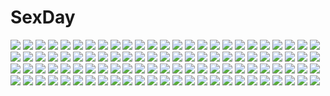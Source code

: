 # SexDay
![](https://konachan.com/image/f7e2722e02095de9237f75f8163d05df/Konachan.com%20-%2051388%20kannagi_itsuki%20kawai_honoka%20shishidou_akiha%20sora_wo_kakeru_shoujo.jpg)
![](https://konachan.com/image/e3df06a003623edc10c6daeb901895ef/Konachan.com%20-%2062173%20breasts%20cleavage%20hyung-tae_kim%20magna_carta.jpg)
![](https://konachan.com/jpeg/0205f33f4ef4af8518e446997f94e97c/Konachan.com%20-%20305762%20apple%20ass%20barefoot%20bed%20blush%20bones%20butterfly%20food%20fruit%20green_hair%20hololive%20nude%20paper%20red_eyes%20sechka%20skull%20uruha_rushia.jpg)
![](https://konachan.com/image/367c3a2ce79fec45988ffbc53059d0c9/Konachan.com%20-%2021703%20black_cat.jpg)
![](https://konachan.com/jpeg/bbaf1c393430133a590be210607b0f6a/Konachan.com%20-%20113034%20blonde_hair%20bow%20butterfly%20dress%20hat%20long_hair%20purple_eyes%20rby%20ribbons%20touhou%20yakumo_yukari.jpg)
![](https://konachan.com/jpeg/90f44fda0efd7b0030854f8edf3d4298/Konachan.com%20-%20106704%20aqua_eyes%20black_hair%20blush%20bra%20breasts%20censored%20fingering%20game_cg%20long_hair%20nipples%20pussy%20pussy_juice%20shirt_lift%20spread_legs%20underwear%20wet.jpg)
![](https://konachan.com/image/465ac4e0465540a92643631e9e7985b9/Konachan.com%20-%20193608%20ass%20boots%20brown_hair%20cafe_sourire%20christmas%20gayarou%20gloves%20green_eyes%20hat%20panties%20santa_costume%20santa_hat%20short_hair%20thighhighs%20underwear.jpg)
![](https://konachan.com/image/dcb0d74472e0248e449c5eccea8584d9/Konachan.com%20-%20148953%20hatsune_miku%20odds_%26_ends_%28vocaloid%29%20tama_%28songe%29%20vocaloid.jpg)
![](https://konachan.com/image/0f8f24f3a6f6044bc891641e5815f73a/Konachan.com%20-%20270742%20breasts%20elbow_gloves%20fire%20gloves%20green_eyes%20long_hair%20multiple_tails%20nipples%20original%20realistic%20red_hair%20sakimichan%20signed%20tail%20wet%20wings.jpg)
![](https://konachan.com/image/2c056151d44f0b2bcadfc51b9fda8cfc/Konachan.com%20-%2065371%20cecily_cambell%20charlotte_e_firobisher%20doris%20margot%20penelope%20seiken_no_blacksmith%20white.jpg)
![](https://konachan.com/image/d69da420c4417562aeaa26dab6ab14d8/Konachan.com%20-%20275559%20ass%20barefoot%20breasts%20brown_hair%20elbow_gloves%20fate_grand_order%20fate_%28series%29%20gloves%20long_hair%20matsuryuu%20navel%20red%20red_eyes%20sword%20weapon.jpg)
![](https://konachan.com/jpeg/28dea723182ec4a6bde8d1f3e4d41205/Konachan.com%20-%20225863%20all_male%20ball%20blonde_hair%20blush%20brown_hair%20chishio%20dark_skin%20headband%20heart%20male%20pokemon%20short_hair%20shounen_ai%20tagme_%28character%29%20white.jpg)
![](https://konachan.com/image/1510433700c3a2a2c51555af811b799e/Konachan.com%20-%2057576%20shining_tears_x_wind%20tagme.jpg)
![](https://konachan.com/image/32152daaa878a536143ab303b51a6867/Konachan.com%20-%20186534%20anthropomorphism%20blockhead_bh%20kantai_collection%20murakumo_%28kancolle%29.jpg)
![](https://konachan.com/jpeg/bc84c0e41b3b9ffa81fda1f8929fb6df/Konachan.com%20-%2042731%20beach%20blonde_hair%20blue_eyes%20breasts%20brown_eyes%20drink%20koume_keito%20long_hair%20nipples%20nude%20pink_hair%20purple_hair%20red_eyes%20short_hair%20tagme.jpg)
![](https://konachan.com/image/d29e8b769a67b5ffe0749498c574a0da/Konachan.com%20-%2097528%20bra%20breasts%20cleavage%20green_eyes%20open_shirt%20sifuri%20underwear.jpg)
![](https://konachan.com/image/f6d9bb606d5e14ffe1f518f050f59d15/Konachan.com%20-%20188805%20blue_eyes%20bodysuit%20gun%20mecha%20mechagirl%20motorcycle%20purple_hair%20short_hair%20weapon.jpg)
![](https://konachan.com/jpeg/b0694d1351b55495bbf847b2520c2756/Konachan.com%20-%20256115%20bed%20blush%20bra%20breasts%20brown_hair%20cleavage%20kuroya_shinobu%20open_shirt%20panties%20scan%20school_uniform%20thighhighs%20trumple%20underwear%20undressing.jpg)
![](https://konachan.com/jpeg/9f9cac62d83738c7e1f8d13ba150b5df/Konachan.com%20-%20103828%20barefoot%20black_hair%20breasts%20claude_baton%20fue%20game_cg%20nude%20rococoworks%20sex%20terese_konrad%20vanitas_no_hitsuji.jpg)
![](https://konachan.com/jpeg/3ee93b4918a28180a1d016ab99839ddf/Konachan.com%20-%2098032%20megurine_luka%20vocaloid%20zigemu.jpg)
![](https://konachan.com/jpeg/53957be67c123b45ce56ffc057b8fef1/Konachan.com%20-%20291668%20blue_eyes%20blush%20breast_hold%20byleth_%28female%29%20fire_emblem%20fou_zi%20green_hair%20navel%20nipples%20no_bra.jpg)
![](https://konachan.com/image/6d3766f21e0566f852a2abeceb82e60e/Konachan.com%20-%20272754%20ano_hito%20black_hair%20breasts%20flat_chest%20glasses%20gym_uniform%20long_hair%20nipples%20original%20sex%20short_hair.jpg)
![](https://konachan.com/image/6fe15fefb647568f080f3ec99e276bda/Konachan.com%20-%2018621%20breasts%20cleavage%20pointed_ears%20tagme%20white.jpg)
![](https://konachan.com/jpeg/46301275141377b47e9579fc1473877d/Konachan.com%20-%2090806%20all-time%20blush%20brown_hair%20futsu_janai%20game_cg%20himesawa_sayaka%20panties%20red_eyes%20school_uniform%20skirt%20skirt_lift%20underwear.jpg)
![](https://konachan.com/image/c97b5f7deb879a6e6043e6bb845ec31f/Konachan.com%20-%2021596%20abarai_renji%20all_male%20bleach%20group%20ishida_uryuu%20kubo_tite%20male%20parody%20shiba_ganju%20short_hair%20smoking%20suit%20sunglasses%20the_matrix%20tie%20watermark%20weapon.jpg)
![](https://konachan.com/image/449ad58cac58b0bf3683aac2ea08b347/Konachan.com%20-%2052371%20hinamori_amu%20peach-pit%20pink_hair%20short_hair%20shugo_chara%20yellow_eyes.jpg)
![](https://konachan.com/jpeg/6b1c8de44ac9d9958adccf521590ef0e/Konachan.com%20-%2090544%202girls%20bed%20blonde_hair%20bra%20breasts%20cleavage%20garter_belt%20long_hair%20panties%20pink_hair%20saeki_hokuto%20stockings%20thighhighs%20twintails%20underwear%20yuri.jpg)
![](https://konachan.com/image/51cdc8c44400fa4b91cd60c9f5f6429a/Konachan.com%20-%20194964%20brown_hair%20drink%20flowers%20food%20forest%20green_eyes%20japanese_clothes%20kimono%20moekon%20night%20original%20short_hair%20socks%20tree.jpg)
![](https://konachan.com/image/7ea09e0c0b8a1526e9c1bf26c8868ec1/Konachan.com%20-%20279621%20aqua_eyes%20blazblue%20blonde_hair%20daiaru%20es_%28blazblue%29%20long_hair%20sword%20weapon.jpg)
![](https://konachan.com/image/22e7aca4944e90037fa66ab7be58a446/Konachan.com%20-%20160021%202girls%20amo11315%20animal%20bubbles%20dress%20fish%20hatsune_miku%20magnet_%28vocaloid%29%20megurine_luka%20underwater%20vocaloid%20water.jpg)
![](https://konachan.com/image/bcad7386b8a71ef45dfb6506da4b49a4/Konachan.com%20-%20235616%20animal%20aqua_eyes%20blonde_hair%20building%20cat%20city%20clouds%20dress%20headphones%20instrument%20kagamine_rin%20short_hair%20silhouette%20sky%20umbrella%20vocaloid%20water.jpg)
![](https://konachan.com/image/54553535fe4e478d5c4772750b5b04bb/Konachan.com%20-%20189124%20aqua_eyes%20aqua_hair%20hatsune_miku%20headphones%20long_hair%20oki_%28koi0koi%29%20pantyhose%20school_uniform%20skirt%20tie%20twintails%20vocaloid.jpg)
![](https://konachan.com/image/1b6e0dfb04311ed3cbe72b8504171722/Konachan.com%20-%20135702%20black_hair%20blush%20breasts%20brown_hair%20choker%20cleavage%20clouds%20dress%20headdress%20long_hair%20sky%20sky_%28freedom%29%20thighhighs%20train%20yellow_eyes.jpg)
![](https://konachan.com/image/5ea9f3656a3efe50ae658f0ed5ba16c9/Konachan.com%20-%20133370%20aioi_yuuko%20fingering%20minakami_mai%20nichijou%20school_uniform%20yuri.jpg)
![](https://konachan.com/jpeg/99ce55bfe10035d7a93f09aa6a246f64/Konachan.com%20-%20192181%20blue_hair%20gloves%20kan_%28rainconan%29%20long_hair%20love_live%21_school_idol_project%20music%20skirt%20toujou_nozomi%20twintails%20wink.jpg)
![](https://konachan.com/jpeg/8bf1536c874042c3ad2c56b2e4c309fe/Konachan.com%20-%20191532%20akatsuki-works%20game_cg%20hello_lady%21%20katsuragi_sorako%20saeki_hokuto.jpg)
![](https://konachan.com/image/1d8ca93ea590830d379d7b5e04a1ca76/Konachan.com%20-%20237656%207lo%20breasts%20brown_hair%20cleavage%20collar%20dark%20long_hair%20original%20purple_eyes%20thighhighs%20watermark%20zettai_ryouiki.jpg)
![](https://konachan.com/image/441f4f6645338bebf2edd5e80050cb2d/Konachan.com%20-%20157558%20cherry_blossoms%20flowers%20hatsune_miku%20petals%20red_topaz%20sakura_miku%20vocaloid.jpg)
![](https://konachan.com/image/5664b7cbd4549e129add5d9f09b7e0a9/Konachan.com%20-%20145300%20animal_ears%20fantasy_earth_zero%20foxgirl%20gloves%20japanese_clothes%20katana%20long_hair%20ryouku%20stockings%20sword%20tail%20weapon%20white_hair%20yellow_eyes.jpg)
![](https://konachan.com/image/b9b7a38dae1e31afa5da10e14caee0e0/Konachan.com%20-%2065478%20ass%20blue_eyes%20honey_coming%20kamijou_asahi%20matsushita_makako%20rakko%20swimsuit%20wet.jpg)
![](https://konachan.com/image/a83879bb9165a6d5c17e10bb7f41a4e3/Konachan.com%20-%20236571%20aqua_eyes%20bed%20blush%20original%20red_hair%20school_uniform%20short_hair%20yuuri_nayuta.jpg)
![](https://konachan.com/image/d539019e1871b1c2aae462245b2c657b/Konachan.com%20-%20299902%20anthropomorphism%20damao_yu%20food%20girls_frontline%20gray_hair%20long_hair%20pantyhose%20ponytail%20scar%20ump-45_%28girls_frontline%29%20yellow_eyes.jpg)
![](https://konachan.com/image/b1bd531757056deed5a304f15c9de692/Konachan.com%20-%2056586%20blue_hair%20hatsune_miku%20headphones%20long_hair%20microphone%20panties%20rezi%20skirt%20thighhighs%20twintails%20underwear%20vocaloid.jpg)
![](https://konachan.com/image/05f8ededd60f0335c7c636eeee7d046f/Konachan.com%20-%2019654%20fate_%28series%29%20fate_stay_night%20medea_%28fate%29%20pointed_ears.jpg)
![](https://konachan.com/jpeg/aae847eebf0b519ff2980cf5f85e3a26/Konachan.com%20-%2077852%20angel_beats%21%20panties%20tachibana_kanade%20underwear%20weapon%20wings.jpg)
![](https://konachan.com/jpeg/ccb86d56815167bda76536709b154518/Konachan.com%20-%20297302%20ange_katrina%20blush%20breasts%20close%20nijisanji%20nipples%20nirap%20red_hair%20shirt_lift%20short_hair%20white.jpg)
![](https://konachan.com/image/fec6b4e13b2becc38fdd68887ac2fb9e/Konachan.com%20-%20182668%202girls%20anthropomorphism%20blonde_hair%20elbow_gloves%20gloves%20gray_eyes%20gray_hair%20headband%20long_hair%20mitsuki_yuu%20navel%20school_uniform%20skirt%20twintails.jpg)
![](https://konachan.com/image/15bedbc30fec48da25d4d9704aaca5c3/Konachan.com%20-%2055908%20aika_s_granzchesta%20akira_e_ferrari%20alice_carroll%20alicia_florence%20aria%20athena_glory%20mizunashi_akari.jpg)
![](https://konachan.com/image/a671b5145f16ae0079dbda6a9395e02d/Konachan.com%20-%20229873%20logo%20mikago_kotaro%20nobody%20rask%20re%3Alief_%7Eshin%27ai_naru_anata_e%7E%20scenic%20stairs.jpg)
![](https://konachan.com/image/d79d2e4b758b8c818a763b04f06b0048/Konachan.com%20-%2054532%20canaan%20canaan_%28character%29%20dark_skin%20gun%20red_eyes%20short_hair%20weapon%20white_hair.jpg)
![](https://konachan.com/jpeg/0a8f0f95bec9aa191c1c6e6bc22400d6/Konachan.com%20-%20195914%20blue_eyes%20bunny%20flowers%20japanese_clothes%20loli%20lolita_fashion%20long_hair%20panties%20pink_hair%20rose%20see_through%20tinkle%20underwear.jpg)
![](https://konachan.com/jpeg/889d2d38ccd68b2643419b41b5918f29/Konachan.com%20-%20151183%20cabbit%20game_cg%20kimi_e_okuru_sora_no_hana%20kitao_sekka%20sunset%20yukie.jpg)
![](https://konachan.com/image/5a12bad9f85ff0ee82d93d932525d277/Konachan.com%20-%20116770%20aqua_hair%20blue_eyes%20gloves%20guitar%20hatsune_miku%20instrument%20jpeg_artifacts%20long_hair%20microphone%20shorts%20tie%20vocaloid.jpg)
![](https://konachan.com/image/ea6abd1f2c75abc2909b7137b375ee65/Konachan.com%20-%20124986%20blonde_hair%20blue_eyes%20call_of_duty%20henshako%20hong_meiling%20knife%20maid%20parody%20purple_eyes%20purple_hair%20red_eyes%20red_hair%20touhou%20vampire%20weapon%20white_hair.jpg)
![](https://konachan.com/image/19cbe689fb952b8abc9f8dac330ea3f8/Konachan.com%20-%2025466%20aida_kaori%20azumanga_daioh%20chiyo_father%20group%20kagura%20kasuga_ayumu%20kimura%20kurosawa_minamo%20maya%20mihama_chiyo%20mizuhara_koyomi%20sakaki%20takino_tomo.jpg)
![](https://konachan.com/jpeg/befe2a02e01a490321c92205a4f5fa7f/Konachan.com%20-%20294922%20blonde_hair%20chocolate%20coca_cola%20drink%20food%20hoodie%20long_hair%20navel%20no_bra%20nozomi_tsubame%20original%20phone%20pocky%20purple_eyes%20scan%20shorts.jpg)
![](https://konachan.com/image/0634038003a15623533312a98700a2d6/Konachan.com%20-%209829%20animal_ears%20catgirl%20swimsuit.jpg)
![](https://konachan.com/image/10c98263c8a16aea923f46691a5a9198/Konachan.com%20-%20202967%202girls%20bakanoe%20blonde_hair%20blue_hair%20couch%20dress%20flandre_scarlet%20hat%20red_eyes%20remilia_scarlet%20skirt%20thighhighs%20touhou%20vampire%20wings.jpg)
![](https://konachan.com/image/803d1d3218045aca8e7542507bcb6915/Konachan.com%20-%20130719%20charlotte_dunois%20infinite_stratos.jpg)
![](https://konachan.com/image/671c1138f1fffbcce00d954bfb972be9/Konachan.com%20-%2093721%20all_male%20kaito%20male%20vocaloid.jpg)
![](https://konachan.com/image/a64b28d48088b8745bcad7cad2cb3509/Konachan.com%20-%2072593%20ragnarok_online%20sage_%28ragnarok_online%29.jpg)
![](https://konachan.com/jpeg/48e68e24384491a519bad79985f2a529/Konachan.com%20-%20262685%20blonde_hair%20breasts%20brown_eyes%20brown_hair%20censored%20cum%20headband%20male%20navel%20necklace%20nipples%20nude%20penis%20pubic_hair%20pussy%20samidare%20sex%20short_hair.jpg)
![](https://konachan.com/jpeg/fc8c1aba86d98cda9d09259fc8e88a97/Konachan.com%20-%20286475%20boat%20bones%20dress%20flowers%20forest%20grass%20ji_dao_ji%20original%20skull%20tree%20water%20white_hair%20wings.jpg)
![](https://konachan.com/jpeg/39e93c1ce41135c43e7cbb176bccddae/Konachan.com%20-%20243604%202girls%20aqua_eyes%20ayase_eri%20ball%20black_hair%20blonde_hair%20blush%20bow%20japanese_clothes%20red_eyes%20short_hair%20tagme_%28artist%29%20yazawa_nico.jpg)
![](https://konachan.com/image/00fe6f46dd5a8289eb2db809b2f708e7/Konachan.com%20-%20302626%20hatsune_miku%20headphones%20project_diva%20school_uniform%20thighhighs%20tie%20tsukishiro_saika%20vocaloid.jpg)
![](https://konachan.com/image/6b1328d21032541ad2ecb236f2cf0ab1/Konachan.com%20-%2075011%20aqua_eyes%20aqua_hair%20black_hair%20blonde_hair%20blue_eyes%20group%20hat%20nagae_iku%20purple_hair%20red_eyes%20short_hair%20tatara_kogasa%20touhou%20umbrella%20yellow_eyes.jpg)
![](https://konachan.com/jpeg/1d5cba675f2ab541677bb8c832476604/Konachan.com%20-%20239928%20blush%20breasts%20hat%20nipples%20petals%20pink_eyes%20pink_hair%20saigyouji_yuyuko%20short_hair%20sinzan%20touhou.jpg)
![](https://konachan.com/jpeg/38479e38535368e0ecafad0481aaf2d0/Konachan.com%20-%20154730%20bakemonogatari%20blonde_hair%20breasts%20feitie%20food%20hat%20long_hair%20monogatari_%28series%29%20nipples%20nisemonogatari%20nude%20oshino_shinobu%20white%20yellow_eyes.jpg)
![](https://konachan.com/jpeg/e87624a7d311d275f6b9b29baf69b8ce/Konachan.com%20-%20114259%20game_cg%20hinoue_itaru%20ootori_chihaya%20rewrite.jpg)
![](https://konachan.com/jpeg/e6c215c8694f03fa0bb05acbe4160457/Konachan.com%20-%20228839%20anthropomorphism%20apple_bloom%20group%20mingarts%20my_little_pony%20my_little_pony%3A_friendship_is_magic%20ribbons.jpg)
![](https://konachan.com/image/4c042b37fa95f07fe02fa9009a95bebe/Konachan.com%20-%20244353%20aqua_eyes%20black_hair%20flowers%20gloves%20hat%20original%20petals%20short_hair%20snow%20sword%20tagme_%28artist%29%20uniform%20weapon.jpg)
![](https://konachan.com/image/bf42000e24aecd1c572d144cdefaf601/Konachan.com%20-%20162721%20dress%20haru-chan_%28ryosios%29%20original%20ryosios%20train%20tree%20water%20waterfall%20weapon.jpg)
![](https://konachan.com/image/6370a4743674bae15b592e21705ff32e/Konachan.com%20-%20105496%20final_fantasy%20final_fantasy_xiii%20green_eyes%20jpeg_artifacts%20oerba_dia_vanille%20pink_hair%20realistic.jpg)
![](https://konachan.com/jpeg/b54a19a7b03763cdd7ad1bc295fbd26d/Konachan.com%20-%20135555%20blue_hair%20fnc_%28upotte%21%21%29%20red_eyes%20school_uniform%20skirt%20upotte%21%21%20upskirt.jpg)
![](https://konachan.com/jpeg/08d4a435b6f9d4d3ecbf2648a278500c/Konachan.com%20-%20226306%20aqua_eyes%20ass%20ball%20bikini%20bow%20breasts%20cleavage%20clouds%20flowers%20group%20long_hair%20navel%20necklace%20ponytail%20sky%20sleeping%20swimsuit%20water%20wet%20wristwear.jpg)
![](https://konachan.com/jpeg/4ace7e71951985b8bf085b7dc3c79938/Konachan.com%20-%20163211%20ass%20barefoot%20bed%20blush%20breasts%20francesca_arkwright%20long_hair%20m%26m%20nipples%20no_bra%20panties%20pink_eyes%20pink_hair%20scan%20striped_panties%20topless%20underwear.jpg)
![](https://konachan.com/image/37b28ef7fc473477be234327e595a9c7/Konachan.com%20-%20100574%20animal%20bird%20butterfly%20choker%20flowers%20hatachi%20hatsune_miku%20long_hair%20monochrome%20thighhighs%20twintails%20vocaloid.jpg)
![](https://konachan.com/image/8f68c07413c80a510813b7e04a9b1ba6/Konachan.com%20-%204944%20hoshino_yuumi%20kimikiss%20satonaka_narumi%20shijou_mitsuki.jpg)
![](https://konachan.com/image/76c033cbe85147bf844bc62506bb662b/Konachan.com%20-%20252531%20akuan_%287jackpot7%29%20animal_ears%20anthropomorphism%20azur_lane%20breasts%20brown_hair%20foxgirl%20long_hair%20multiple_tails%20red_eyes%20skirt%20tail%20thighhighs.jpg)
![](https://konachan.com/jpeg/1780654623115b06812e2fb56f074faf/Konachan.com%20-%20227849%20anthropomorphism%20blush%20brown_hair%20close%20kantai_collection%20murasame_%28kancolle%29%20nahaki%20red_eyes%20twintails%20waifu2x.jpg)
![](https://konachan.com/image/2fdbe19bf27f1e2cd95a49b89733df30/Konachan.com%20-%20159987%20blonde_hair%20boots%20bow%20dress%20hat%20hinomoto_madoka%20kirisame_marisa%20magic%20touhou%20witch%20yellow_eyes.jpg)
![](https://konachan.com/jpeg/bb7069acfab7107f96237c718ef343d2/Konachan.com%20-%20223493%20apron%20ass%20blush%20brown_hair%20chiccha_love_apart%20galette%20game_cg%20komori_hinata%20loli%20long_hair%20massan%20naked_apron%20pikazo%20red_eyes%20usume_shirou.jpg)
![](https://konachan.com/image/acc86b3fd49b0b1698fd62cc09b31711/Konachan.com%20-%2063675%20censored%20favorite%20game_cg%20hisakaki_komomo%20hoshizora_no_memoria%20tagme.jpg)
![](https://konachan.com/image/6958f5c7ae52ae02ec1e648463d53d25/Konachan.com%20-%20159739%20brown_hair%20crying%20d_chara_mail%20dildo%20dmm%20hato_haru%20masturbation%20panties%20pussy%20pussy_juice%20uncensored%20underwear%20vibrator.jpg)
![](https://konachan.com/image/db4971aa8ec62415aa5cae9f3e170578/Konachan.com%20-%2068868%20all_male%20america_%28hetalia%29%20anthropomorphism%20axis_powers_hetalia%20england_%28hetalia%29%20male.jpg)
![](https://konachan.com/image/2be9ef921defe8402c85ca5d32c490ce/Konachan.com%20-%2087997%20death_the_kid%20maka_albarn%20soul_eater%20soul_eater_evans%20tsuyu.jpg)
![](https://konachan.com/image/c5c2caca3c37a348ed17f9a969bf8628/Konachan.com%20-%20132338%20breasts%20calendar%20cameltoe%20cleavage%20no_bra%20open_shirt%20original%20panties%20school_uniform%20striped_panties%20thighhighs%20underwear%20yuuki_hagure.jpg)
![](https://konachan.com/image/4ade4b08cf307fc488d9b98e288d34b9/Konachan.com%20-%2098285%20mahou_shoujo_madoka_magica%20red_hair%20sakura_kyouko%20shin%20spear%20thighhighs%20weapon.jpg)
![](https://konachan.com/jpeg/cc7c2415feabf6ce2e067b749e1f01f2/Konachan.com%20-%2042325%20bunnygirl%20reisen_udongein_inaba%20touhou.jpg)
![](https://konachan.com/jpeg/43f7161a2d4131d5e0e5173862f887ca/Konachan.com%20-%20251262%20bikini%20clouds%20fate_grand_order%20fate_%28series%29%20flowers%20long_hair%20navel%20purple_hair%20red_eyes%20scathach_%28fate_grand_order%29%20sky%20swimsuit%20tidsean%20water.jpg)
![](https://konachan.com/image/3b26a753ff2c8ac71ac854bcf8a0d4ad/Konachan.com%20-%20126563%20hatsune_miku%20k2pudding%20vocaloid.jpg)
![](https://konachan.com/image/0ce5bf756dd18fac94a0e776db978bbc/Konachan.com%20-%2020156%20all_male%20howl%20howl%27s_moving_castle%20male.jpg)
![](https://konachan.com/jpeg/6ee90fbe37a39a741c5e48a83758dd6a/Konachan.com%20-%20228160%202girls%20blonde_hair%20braids%20brown_hair%20close%20long_hair%20original%20ponytail%20red_eyes%20shoujo_ai%20wink%20yellow_eyes%20yukinokoe.jpg)
![](https://konachan.com/jpeg/c87497d2971f6b1ac242df9e60c97ed6/Konachan.com%20-%20284927%20green_eyes%20green_hair%20hat%20ideolo%20onozuka_komachi%20red_eyes%20red_hair%20scythe%20shikieiki_yamaxanadu%20skirt%20socks%20touhou%20weapon%20white.jpg)
![](https://konachan.com/image/d3f7c113971949cf80faedb10b9a094b/Konachan.com%20-%20104733%20fudou_akio%20inazuma_eleven%20kudou_fuyuka%20kudou_michiya.jpg)
![](https://konachan.com/image/643e73a88c8af6b518337016e348e91c/Konachan.com%20-%2063362%20idolmaster%20kikuchi_makoto.jpg)
![](https://konachan.com/jpeg/22caedb663e37a4bc4584792c3b3556b/Konachan.com%20-%20262311%20close%20kisaragi_yuu_%28fallen_sky%29%20pipimi%20pop_team_epic%20popuko%20signed.jpg)
![](https://konachan.com/image/1b5ab3c8fe4cf2cfdb734176fa9c042c/Konachan.com%20-%2072069%20armor%20blonde_hair%20cu_chulainn%20fate_stay_night%20fate_zero%20fate_%28series%29%20male%20moon%20saber%20scan%20spear%20sword%20takeuchi_takashi%20type-moon%20weapon.jpg)
![](https://konachan.com/image/ef1092d43b51cdb41c376a14c57650cc/Konachan.com%20-%2066531%20flowers%20hatsune_miku%20twintails%20vocaloid%20wool.jpg)
![](https://konachan.com/image/f1d11e9d76f1dd96052750d1e34d0c8a/Konachan.com%20-%20139046%20black_hair%20breasts%20chitanda_eru%20hyouka%20long_hair%20nakano_sora%20nipples%20no_bra%20panties%20shirt_lift%20underwear.jpg)
